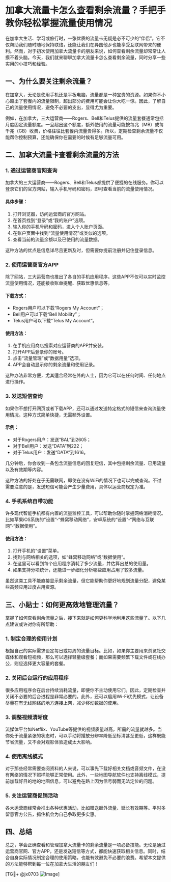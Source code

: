 # 加拿大流量卡怎么查看剩余流量？手把手教你轻松掌握流量使用情况

在加拿大生活、学习或旅行时，一张优质的流量卡无疑是必不可少的“伴侣”。它不仅帮助我们随时随地保持联络，还能让我们在异国他乡也能享受互联网带来的便利。然而，对于初次使用加拿大流量卡的朋友来说，如何查看剩余流量却常常让人摸不着头脑。今天，我们就来聊聊加拿大流量卡怎么查看剩余流量，同时分享一些实用的小技巧和经验。

## 一、为什么要关注剩余流量？

在加拿大，无论是使用手机还是平板电脑，流量都是一种宝贵的资源。如果你不小心超出了套餐内的流量限制，超出部分的费用可能会让你大吃一惊。因此，了解自己的流量使用情况，避免不必要的支出，显得尤为重要。

例如，在加拿大，三大运营商——Rogers、Bell和Telus提供的流量套餐通常包括月度固定流量额度。一旦超出这个额度，额外使用的流量可能按每兆（MB）或每千兆（GB）收费，价格往往比套餐内流量贵得多。所以，定期检查剩余流量不仅能帮你控制预算，还能确保你在需要的时候有足够流量可用。

## 二、加拿大流量卡查看剩余流量的方法

### 1. 通过运营商官网查询

加拿大的三大运营商——Rogers、Bell和Telus都提供了便捷的在线服务。你可以登录它们的官方网站，输入手机号码和密码，即可查看当前的流量使用情况。

#### 具体步骤：
1. 打开浏览器，访问运营商的官方网站。
2. 在首页找到“登录”或“我的账户”选项。
3. 输入你的手机号码和密码，进入个人账户页面。
4. 在账户页面中找到“流量使用情况”或类似的选项。
5. 查看当前的流量余额以及已使用的流量数据。

这种方法的优点是信息详尽且更新及时，但需要你提前注册并记住登录信息。

### 2. 使用运营商官方APP

除了网站，三大运营商也推出了各自的手机应用程序。这些APP不仅可以实时监控流量使用情况，还能接收账单提醒、获取优惠信息等。

#### 下载方式：
- Rogers用户可以下载“Rogers My Account”；
- Bell用户可以下载“Bell Mobility”；
- Telus用户可以下载“Telus My Account”。

#### 使用方法：
1. 在手机应用商店搜索对应运营商的APP并安装。
2. 打开APP后登录你的账号。
3. 点击“流量管理”或“数据用量”选项。
4. APP会自动显示你的剩余流量和使用记录。

这种办法非常方便，尤其适合经常在外的人士，因为它可以在任何时间、任何地点进行操作。

### 3. 发送短信查询

如果你不想打开网页或者下载APP，还可以通过发送特定格式的短信来查询流量使用情况。这种方式简单快捷，无需额外设置。

#### 示例：
- 对于Rogers用户：发送“BAL”到2605；
- 对于Bell用户：发送“DATA”到222；
- 对于Telus用户：发送“DATA”到1616。

几分钟后，你会收到一条包含流量信息的回复短信，其中包括剩余流量、已用流量以及有效期等内容。

这种方法的好处在于无需联网，即使在没有WiFi的情况下也可以完成查询。不过需要注意的是，发送短信可能会产生少量费用，具体以运营商规定为准。

### 4. 手机系统自带功能

许多现代智能手机都有内置的流量监控工具，可以帮助你随时掌握网络消耗情况。比如苹果iOS系统的“设置”-“蜂窝移动网络”，安卓系统的“设置”-“网络与互联网”-“数据使用”。

#### 使用方法：
1. 打开手机的“设置”菜单。
2. 找到与网络相关的选项，如“蜂窝移动网络”或“数据使用”。
3. 在这里可以看到每个应用程序消耗了多少流量，并估算出总的使用量。
4. 如果支持分项统计，还能进一步细化分析哪些应用占用了较多流量。

虽然这类工具不能直接显示剩余流量，但它能帮助你更好地规划流量分配，避免某些高频应用过度占用资源。

## 三、小贴士：如何更高效地管理流量？

掌握了如何查看剩余流量之后，接下来就是如何更科学地利用这些流量了。以下几点建议或许对你有所帮助：

### 1. 制定合理的使用计划

根据自己的实际需求设定每日或每周的流量目标。比如，如果你主要用来浏览社交媒体和观看短视频，那么可以选择轻量级套餐；而如果需要频繁下载文件或在线办公，则应选择更大容量的套餐。

### 2. 关闭后台运行的应用程序

很多应用程序会在后台持续消耗流量，即便你不主动使用它们。因此，定期检查并关闭不必要的后台进程是非常必要的。此外，还可以启用Wi-Fi优先模式，让设备尽量在有无线网络的地方连接上网，减少移动数据的使用。

### 3. 调整视频清晰度

流媒体平台如Netflix、YouTube等提供的视频质量越高，所需的流量就越多。当你处于流量紧张的状态时，可以手动将播放分辨率降低至标清甚至更低，这样既能节省流量，又不会对观影体验造成太大影响。

### 4. 使用离线模式

对于那些经常需要查阅资料的人来说，可以事先下载好相关文档或音频文件，在没有网络的情况下照样能够正常使用。此外，一些地图导航软件也支持离线模式，提前加载好目的地的地图信息，可以避免在路上因为信号弱而无法定位的问题。

### 5. 关注运营商促销活动

各大运营商经常会推出各种优惠活动，比如赠送额外流量、延长有效期等。平时多留意官方公告，抓住机会为自己争取更多实惠。

## 四、总结

总之，学会正确查看和管理加拿大流量卡的剩余流量是一项必备技能。无论是通过运营商官网、官方APP，还是发送短信等方式，都能快速获取相关信息。同时，结合自身实际情况制定合理的使用策略，也能有效避免不必要的浪费。希望本文提供的方法能够帮到每一位在加拿大生活的朋友们！

[TG💪+ @jx0703 ![Image](https://github.com/user-attachments/assets/dbca1d08-cadb-493c-b0ec-ad6f7a83f270)]